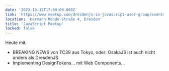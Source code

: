 ```yaml
---
date: '2023-10-12T17:00:00.000Z'
link: 'https://www.meetup.com/dresdenjs-io-javascript-user-group/events/296280922'
location: 'Hermann-Mende-Straße 4, Dresden'
title: 'JavaScript Meetup'
locked: false
---
```

Heute mit:
* BREAKING NEWS von TC39 aus Tokyo, oder: OsakaJS ist auch nicht anders als DresdenJS
* Implementing DesignTokens... mit Web Components...
